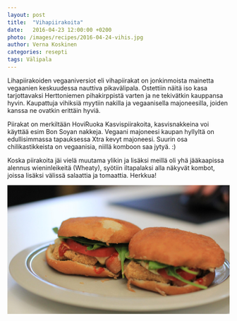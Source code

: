 ```yaml
---
layout: post
title:  "Vihapiirakoita"
date:   2016-04-23 12:00:00 +0200
photo: /images/recipes/2016-04-24-vihis.jpg
author: Verna Koskinen
categories: resepti
tags: Välipala
---
```


Lihapiirakoiden vegaaniversiot eli vihapiirakat on jonkinmoista mainetta vegaanien keskuudessa nauttiva pikavälipala. Ostettiin näitä iso kasa tarjottavaksi Herttoniemen pihakirppistä varten ja ne tekivätkin kauppansa hyvin. Kaupattuja vihiksiä myytiin nakilla ja vegaanisella majoneesilla, joiden kanssa ne ovatkin erittäin hyviä.

Piirakat on merkiltään HoviRuoka Kasvispiirakoita, kasvisnakkeina voi käyttää esim Bon Soyan nakkeja. Vegaani majoneesi kaupan hyllyltä on edullisimmassa tapauksessa Xtra kevyt majoneesi. Suurin osa chilikastikkeista on vegaanisia, niillä komboon saa jytyä. :)

Koska piirakoita jäi vielä muutama ylikin ja lisäksi meillä oli yhä jääkaapissa alennus wieninleikeitä (Wheaty), syötiin iltapalaksi alla näkyvät kombot, joissa lisäksi välissä salaattia ja tomaattia. Herkkua!

![Vihikset](/images/recipes/2016-04-24-vihis2.jpg)
